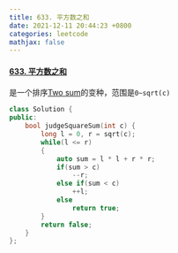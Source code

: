 ```yaml
---
title: 633. 平方数之和
date: 2021-12-11 20:44:23 +0800
categories: leetcode
mathjax: false
---
```

#### [633. 平方数之和](https://leetcode-cn.com/problems/sum-of-square-numbers/)

是一个排序[Two sum](https://leetcode.cinte.cc/2020/06/23/1.%20%E4%B8%A4%E6%95%B0%E4%B9%8B%E5%92%8C/)的变种，范围是`0~sqrt(c)`

```c++
class Solution {
public:
    bool judgeSquareSum(int c) {
        long l = 0, r = sqrt(c);
        while(l <= r)
        {
            auto sum = l * l + r * r;
            if(sum > c)
                --r;
            else if(sum < c)
                ++l;
            else
                return true;
        }
        return false;
    }
};
```
